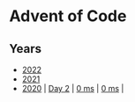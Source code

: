 # Advent of Code

## Years
- [2022](./years/2022)
- [2021](./years/2021)
- [2020](./years/2020)
| [Day 2](https://adventofcode.com/2022/day/2) | [0 ms](./d02/a/src/lib.rs) | [0 ms](./d02/b/src/lib.rs) |
